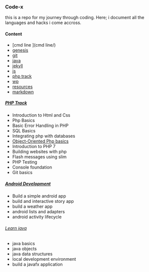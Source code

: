 ### Code-x
this is a repo for my journey through coding. Here; i document all the languages and hacks i come accross.

#### Content 

- [cmd line ](cmd line/)
- [genesis](genesis/)
- [git ](git/)
- [java ](java/)
- [jekyll](jekyll/)
- [js ](js/)
- [ php track ](php-track/)
- [wp](wp/)
- [resources](resources.md)
- [markdown](markdown.txt)


##### [PHP Track](php-track/)

- Introduction to Html and Css
- Php Basics
- Basic Error Handling in PHP
- SQL Basics
- Integrating php with databases
- [Object-Oriented Php basics](php-track/oop.md)
- Introduction to PHP 7
- Building websites with php 
- Flash messages using slim
- PHP Testing
- Console foundation
- Git basics


##### [Android Development](android-dev/)

- Build a simple android app 
- build and interactive story app 
- build a weather app 
- android lists and adapters
- android activity lifecycle 

###### [Learn java](java/)
- java basics 
- java objects 
- java data structures 
- local development environment
- build a javafx application
